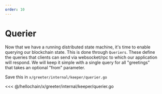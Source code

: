 ```yaml
---
order: 10
---
```


# Querier

Now that we have a running distributed state machine, it's time to enable
querying our blockchain state. This is done through `Queriers`. These define the
queries that clients can send via websocket/rpc to which our application will
respond. We will keep it simple with a single query for all "greetings" that
takes an optional "from" parameter.

Save this in `x/greeter/internal/keeper/querier.go`

<<< @/hellochain/x/greeter/internal/keeper/querier.go

